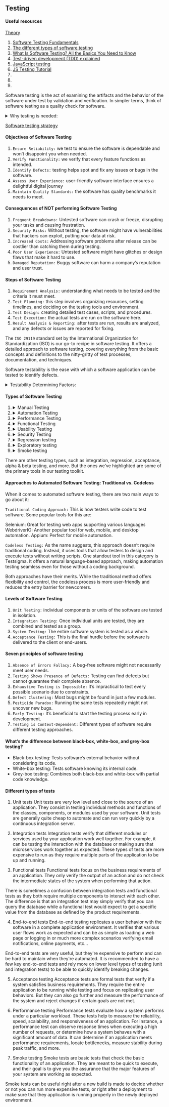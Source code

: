 ## Testing

#### Useful resources

[Theory](https://github.com/rolling-scopes-school/tasks/tree/master/stage2/modules/testing)

1. [Software Testing Fundamentals](https://testsigma.com/blog/fundamentals-of-software-testing/)
2. [The different types of software testing](https://www.atlassian.com/continuous-delivery/software-testing/types-of-software-testing)
3. [What Is Software Testing? All the Basics You Need to Know](https://www.testim.io/blog/software-testing-basics/)
4. [Test-driven development (TDD) explained](https://circleci.com/blog/test-driven-development-tdd/)
5. [JavaScript testing](https://blog.logrocket.com/javascript-testing-best-practices/)
6. [JS Testing Tutorial](https://wanago.io/2018/08/27/testing-javascript-tutorial-types-of-tests-of-unit-testing-with-jest/)
7. []()
8. []()
9. []()

Software testing is the act of examining the artifacts and the behavior of the software under test by validation and verification.
In simpler terms, think of software testing as a quality check for software.

<details><summary>Why testing is needed:</summary>

1. `Quality Check.` it’s about ensuring it works perfectly every time you use it.
2. `Happy Users.` Remember the last time an app crashed on you? Annoying, right? Testing aims to prevent such frustrations.
3. `Saving Money.` Finding and fixing software issues early on is more cost-effective. More about the cost implications of errors in our guide on common [software testing mistakes](https://testsigma.com/blog/common-software-testing-mistakes-beginners-make-how-to-avoid/) beginners make and how to avoid them.
4. `Staying Safe.` You wouldn’t want software with security risks. Testing helps keep things safe and secure.
5. `Good Reputation.` When things work smoothly, it builds trust. And trust is everything in the digital world.
6. `Staying Updated.` To understand its current landscape and anticipate future challenges, staying updated with the latest trends is essential. Check out the [top software testing](https://testsigma.com/blog/top-software-testing-trends-to-look-out-for-in-2022/) trends to get a glimpse of what’s shaping the future of testing.

</details>

[Software testing strategy](https://testsigma.com/blog/software-testing-strategy/)

#### Objectives of Software Testing

1. `Ensure Reliability:` we test to ensure the software is dependable and won’t disappoint you when needed.
2. `Verify Functionality:` we verify that every feature functions as intended.
3. `Identify Defects:` testing helps spot and fix any issues or bugs in the software.
4. `Assess User Experience:` user-friendly software interface ensures a delightful digital journey
5. `Maintain Quality Standards:` the software has quality benchmarks it needs to meet.

#### Consequences of NOT performing Software Testing

1. `Frequent Breakdowns:` Untested software can crash or freeze, disrupting your tasks and causing frustration.
2. `Security Risks:` Without testing, the software might have vulnerabilities that hackers can exploit, putting your data at risk.
3. `Increased Costs:` Addressing software problems after release can be costlier than catching them during testing.
4. `Poor User Experience:` Untested software might have glitches or design flaws that make it hard to use.
5. `Damaged Reputation:` Buggy software can harm a company’s reputation and user trust.

#### Steps of Software Testing

1. `Requirement Analysis:` understanding what needs to be tested and the criteria it must meet.
2. `Test Planning:` this step involves organizing resources, setting timelines, and deciding on the testing tools and environment.
3. `Test Design:` creating detailed test cases, scripts, and procedures.
4. `Test Execution:` the actual tests are run on the software here.
5. `Result Analysis & Reporting:` after tests are run, results are analyzed, and any defects or issues are reported for fixing.

The `ISO 29119` standard set by the International Organization for Standardization (ISO) is our go-to recipe in software testing. It offers a detailed approach to software testing, covering everything from the basic concepts and definitions to the nitty-gritty of test processes, documentation, and techniques.

Software testability is the ease with which a software application can be tested to identify defects.

<details><summary>Testability Determining Factors:</summary>

1. `Control:` How easily can testers control the software’s operating conditions?
2. `Observability:` Can testers observe the outcomes of their tests?
3. `Stability:` Does the software behave consistently under the same conditions?
4. `Complexity:` Is the software’s structure and logic simple or intricate?
5. `Documentation:` Is there clear documentation available to guide the testing process?

</details>

#### Types of Software Testing

1. <details><summary>Manual Testing</summary>
   This is all about testers rolling up their sleeves and checking the software manually without any automation tools.
   </details>
2. <details><summary>Automation Testing</summary>
      Automation is essential in today’s fast-paced development cycles
   </details>
3. <details><summary>Performance Testing</summary>
      This tests how fast your software can run and how much load it can handle.
      Performance tests evaluate how a system performs under a particular workload. These tests help to measure the reliability, speed, scalability, and responsiveness of an application. For instance, a performance test can observe response times when executing a high number of requests, or determine how a system behaves with a significant amount of data. It can determine if an application meets performance requirements, locate bottlenecks, measure stability during peak traffic, and more. 
   </details>
4. <details><summary>Functional Testing</summary>
      Does the software do what it’s supposed to? This type checks if every function of the software works as intended.
      Functional tests focus on the business requirements of an application. They only verify the output of an action and do not check the intermediate states of the system when performing that action.
   </details>
5. <details><summary>Usability Testing</summary>
      Is the software easy and intuitive to use? This type ensures that the user experience is up to the mark.
   </details>
6. <details><summary>Security Testing</summary>
      This ensures no intruders can break into our software fortress, keeping user data safe and secure.
   </details>
7. <details><summary>Regression testing</summary>
      checks that recent code changes haven’t negatively affected existing features. It ensures new changes have kept existing functionality intact.
   </details>
8. <details><summary>Exploratory testing</summary>
      is an unscripted testing approach. Testers explore the application without predefined tests, discovering defects through a learn-as-you-go method.
   </details>
9. <details><summary>Smoke testing</summary>
      Smoke tests are basic tests that check the basic functionality of an application. They are meant to be quick to execute, and their goal is to give you the assurance that the major features of your system are working as expected.
   </details>

There are other testing types, such as integration, regression, acceptance, alpha & beta testing, and more. But the ones we’ve highlighted are some of the primary tools in our testing toolkit.

#### Approaches to Automated Software Testing: Traditional vs. Codeless

When it comes to automated software testing, there are two main ways to go about it:

`Traditional Coding Approach:` This is how testers write code to test software. Some popular tools for this are:

Selenium: Great for testing web apps supporting various languages
WebdriverIO: Another popular tool for web, mobile, and desktop automation.
Appium: Perfect for mobile automation.

`Codeless Testing:` As the name suggests, this approach doesn’t require traditional coding. Instead, it uses tools that allow testers to design and execute tests without writing scripts. One standout tool in this category is Testsigma. It offers a natural language-based approach, making automation testing seamless even for those without a coding background.

Both approaches have their merits. While the traditional method offers flexibility and control, the codeless process is more user-friendly and reduces the entry barrier for newcomers.

#### Levels of Software Testing

1. `Unit Testing:` individual components or units of the software are tested in isolation.
2. `Integration Testing:` Once individual units are tested, they are combined and tested as a group.
3. `System Testing:` The entire software system is tested as a whole.
4. `Acceptance Testing:` This is the final hurdle before the software is delivered to the client or end-users.

#### Seven principles of software testing

1. `Absence of Errors Fallacy:` A bug-free software might not necessarily meet user needs.
2. `Testing Shows Presence of Defects:` Testing can find defects but cannot guarantee their complete absence.
3. `Exhaustive Testing is Impossible:` It’s impractical to test every possible scenario due to constraints.
4. `Defect Clustering:` Most bugs might be found in just a few modules.
5. `Pesticide Paradox:` Running the same tests repeatedly might not uncover new bugs.
6. `Early Testing:` It’s beneficial to start the testing process early in development.
7. `Testing is Context-Dependent:` Different types of software require different testing approaches.

#### What’s the difference between black-box, white-box, and grey-box testing?

- Black-box testing: Tests software’s external behavior without considering its code.
- White-box testing: Tests software knowing its internal code.
- Grey-box testing: Combines both black-box and white-box with partial code knowledge.

#### Different types of tests

1. Unit tests
   Unit tests are very low level and close to the source of an application. They consist in testing individual methods and functions of the classes, components, or modules used by your software. Unit tests are generally quite cheap to automate and can run very quickly by a continuous integration server.

2. Integration tests
   Integration tests verify that different modules or services used by your application work well together. For example, it can be testing the interaction with the database or making sure that microservices work together as expected. These types of tests are more expensive to run as they require multiple parts of the application to be up and running.

3. Functional tests
   Functional tests focus on the business requirements of an application. They only verify the output of an action and do not check the intermediate states of the system when performing that action.

There is sometimes a confusion between integration tests and functional tests as they both require multiple components to interact with each other. The difference is that an integration test may simply verify that you can query the database while a functional test would expect to get a specific value from the database as defined by the product requirements.

4. End-to-end tests
   End-to-end testing replicates a user behavior with the software in a complete application environment. It verifies that various user flows work as expected and can be as simple as loading a web page or logging in or much more complex scenarios verifying email notifications, online payments, etc...

End-to-end tests are very useful, but they're expensive to perform and can be hard to maintain when they're automated. It is recommended to have a few key end-to-end tests and rely more on lower level types of testing (unit and integration tests) to be able to quickly identify breaking changes.

5. Acceptance testing
   Acceptance tests are formal tests that verify if a system satisfies business requirements. They require the entire application to be running while testing and focus on replicating user behaviors. But they can also go further and measure the performance of the system and reject changes if certain goals are not met.

6. Performance testing
   Performance tests evaluate how a system performs under a particular workload. These tests help to measure the reliability, speed, scalability, and responsiveness of an application. For instance, a performance test can observe response times when executing a high number of requests, or determine how a system behaves with a significant amount of data. It can determine if an application meets performance requirements, locate bottlenecks, measure stability during peak traffic, and more.

7. Smoke testing
   Smoke tests are basic tests that check the basic functionality of an application. They are meant to be quick to execute, and their goal is to give you the assurance that the major features of your system are working as expected.

Smoke tests can be useful right after a new build is made to decide whether or not you can run more expensive tests, or right after a deployment to make sure that they application is running properly in the newly deployed environment.
